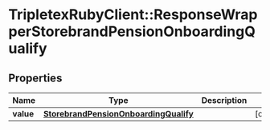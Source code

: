 # TripletexRubyClient::ResponseWrapperStorebrandPensionOnboardingQualify

## Properties
Name | Type | Description | Notes
------------ | ------------- | ------------- | -------------
**value** | [**StorebrandPensionOnboardingQualify**](StorebrandPensionOnboardingQualify.md) |  | [optional] 


